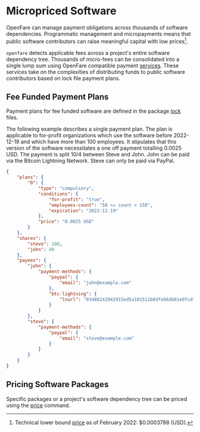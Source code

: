 # Micropriced Software

OpenFare can manage payment obligations across thousands of software dependencies. Programmatic management and micropayments means that public software contributors can raise meaningful capital with low prices[^1].

`openfare` detects applicable fees across a project's entire software dependency tree. Thousands of micro-fees can be consolidated into a single lump sum using OpenFare compatible payment [services](../concepts/services.md). These services take on the complexities of distributing funds to public software contributors based on lock file payment plans.

## Fee Funded Payment Plans

Payment plans for fee funded software are defined in the package [lock](../concepts/lock.md) files.

The following example describes a single payment plan. The plan is applicable to for-profit organizations which use the software before 2022-12-19 and which have more than 100 employees. It stipulates that this version of the software necessitates a one off payment totalling 0.0025 USD. The payment is split 10/4 between Steve and John. John can be paid via the Bitcoin Lightning Network. Steve can only be paid via PayPal.

```json
{
    "plans": {
        "0": {
            "type": "compulsory",
            "conditions": {
                "for-profit": "true",
                "employees-count": "50 <= count < 150",
                "expiration": "2022-12-19"
            },
            "price": "0.0025 USD"
        }
    },
    "shares": {
        "steve": 100,
        "john": 40
    },
    "payees": {
        "john": {
            "payment-methods": {
                "paypal": {
                    "email": "john@example.com"
                },
                "btc-lightning": {
                    "lnurl": "03488242941915ed5a101511b8dfeb6db81e0fcd7546f6a55ef4dedf590a7d7dd5"
                }
            }
        },
        "steve": {
            "payment-methods": {
                "paypal": {
                    "email": "steve@example.com"
                }
            }
        }
    }
}
```

## Pricing Software Packages

Specific packages or a project's software dependency tree can be priced using the [price](../cli/price.md) command.

[^1]: Technical lower bound [price](../cli/price.md) as of February 2022: $0.0003788 (USD).
